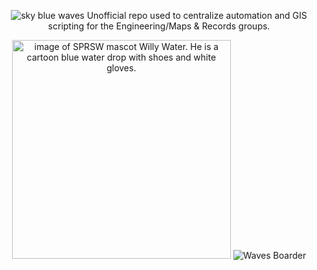 <p align="center">
    <img src="https://github.com/user-attachments/assets/e4179cf3-b143-4e52-a59b-462c6b46c30c" title="sky blue waves">
    Unofficial repo used to centralize automation and GIS scripting for the Engineering/Maps & Records groups. 
</p>



<p align="center">
  <img src="https://github.com/user-attachments/assets/7b815520-fa00-44cf-ba76-c9e28e939f83" width="350" title="image of SPRSW mascot Willy Water. He is a cartoon blue water drop with shoes and white gloves.">
  <img src="https://github.com/user-attachments/assets/40a383b2-3e77-4997-92df-f5d878af4dad" title="Waves Boarder">
</p>


